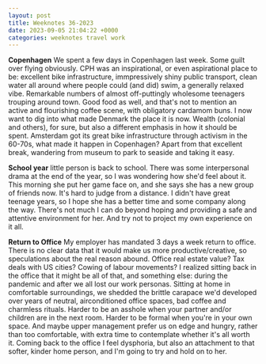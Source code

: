 ```yaml
---
layout: post
title: Weeknotes 36-2023 
date: 2023-09-05 21:04:22 +0000
categories: weeknotes travel work
---
```

**Copenhagen** We spent a few days in Copenhagen last week. Some guilt over flying obviously. CPH was an inspirational, or even aspirational place to be: excellent bike infrastructure, immpressively shiny public transport, clean water all around where people could (and did) swim, a generally relaxed vibe. Remarkable numbers of almost off-puttingly wholesome teenagers trouping around town. Good food as well, and that's not to mention an active and flourishing coffee scene, with obligatory cardamom buns. I now want to dig into what made Denmark the place it is now. Wealth (colonial and others), for sure, but also a different emphasis in how it should be spent. Amsterdam got its great bike infrastructure through activism in the 60-70s, what made it happen in Copenhagen?
Apart from that excellent break, wandering from museum to park to seaside and taking it easy.

**School year** little person is back to school. There was some interpersonal drama at the end of the year, so I was wondering how she'd feel about it. This morning she put her game face on, and she says she has a new group of friends now. It's hard to judge from a distance. I didn't have great teenage years, so I hope she has a better time and some company along the way. There's not much I can do beyond hoping and providing a safe and attentive environment for her. And try not to project my own experience on it all.

**Return to Office** My employer has mandated 3 days a week return to office. There is no clear data that it would make us more productive/creative, so speculations about the real reason abound. Office real estate value? Tax deals with US cities? Cowing of labour movements?
I realized sitting back in the office that it might be all of that, and something else: during the pandemic and after we all lost our work personas. Sitting at home in comfortable surroundings, we shedded the brittle carapace we'd developed over years of neutral, airconditioned office spaces, bad coffee and charmless rituals. Harder to be an asshole when your partner and/or children are in the next room. Harder to be formal when you're in your own space. And maybe upper management prefer us on edge and hungry, rather than too comfortable, with extra time to contemplate whether it's all worth it.
Coming back to the office I feel dysphoria, but also an attachment to that softer, kinder home person, and I'm going to try and hold on to her.
